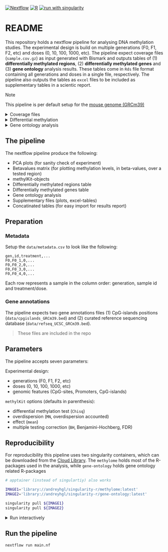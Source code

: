 [![Nextflow](https://img.shields.io/badge/nextflow%20DSL2-%E2%89%A524.04.2-23aa62.svg)](https://www.nextflow.io/)
[![R](https://img.shields.io/badge/-script-276DC3.svg?style=flat&logo=R)](https://cran.r-project.org)
[![run with singularity](https://img.shields.io/badge/run%20with-singularity-1d355c.svg?labelColor=000000)](https://sylabs.io/docs/)

# README

This repository holds a nextflow pipeline for analysing DNA methylation studies. The experimental design is build on multiple generations (F0, F1, F2, etc) and doses (0, 10, 100, 1000, etc). The pipeline expect coverage files (`sample.cov.gz`) as input generated with Bismark and outputs tables of (1) **differentially methylated regions**, (2) **differentially methylated genes** and (3) **gene ontology** analysis results. These tables come in `Rds` file format containing all generations and doses in a single file, respectively. The pipeline also outputs the tables as `excel` files to be included as supplementary tables in a scientic report.

> [!NOTE]
> This pipeline is per default setup for the [mouse genome (GRCm39)](https://www.ensembl.org/Mus_musculus/)

<details>
  <summary>Coverage files</summary>

>To generate methylation coverage files from sequencing files refer to [nf-core/methylseq pipeline](https://nf-co.re/methylseq/latest/)

</details>

<details>
  <summary>Differential methylation</summary>

>Differentially methylated regions are identified with the R-package [`methylKit`](https://bioconductor.org/packages/release/bioc/html/methylKit.html), using logistic regression test and with overdispertion correction and calulating the generic mean methylation between groups. `FDR < 0.01` was used for multiple testing correction (Benjamini-Hochberg qvalue).

</details> 

<details>
  <summary>Gene ontology analysis</summary>

>To investigate if any biological functions, processes or pathways are enriched (over-represented) the _Over Representation Analysis (ORA)_ [Boyle et al., 2004](https://doi.org/10.1093/bioinformatics/bth456) method is used. ORA uses hypergeometric distribution and compares the differentially methylated genes with all genes in the dataset. The _p_-values are adjusted to _q_-values for multiple corretion (significance threshold `qvalue < 0.2`).

>Enrichment is analysed in three databases; (1) Gene Ontology (**GO**), (2) Kyoto Encyclopedia of Genes and Genomes (**KEGG**), and **Reactome** pathways. GO and KEGG enrichment are tested with the R-package [`clusterProfiler`](https://bioconductor.org/packages/release/bioc/html/clusterProfiler.html), [Yu et al., 2012](https://doi.org/10.1089/omi.2011.0118), [Wu et al., 2021](https://doi.org/10.1016/j.xinn.2021.100141). The reactome pathways are tested with the R-package [`ReactomePA`](https://bioconductor.org/packages/release/bioc/html/ReactomePA.html), [Yu et al., 2016](https://doi.org/10.1039/C5MB00663E). 

</details>

## The pipeline

The nextflow pipeline produce the following:

+ PCA plots (for sanity check of experiment)
+ Betavalues matrix (for plotting methylation levels, in beta-values, over a tested region)
+ methylKit-objects
+ Differentially methylated regions table
+ Differentially methylated genes table
+ Gene ontology analysis
+ Supplementary files (plots, excel-tables)
+ Concatinated tables (for easy import for results report)

## Preparation

### Metadata

Setup the `data/metadata.csv` to look like the following:

```csv
gen,id,treatment,...
F0,F0_1,0,...
F0,F0_2,0,...
F0,F0_3,0,...
F0,F0_4,0,...
```

Each row represents a sample in the column order: generation, sample id and treatment/dose.

### Gene annotations

The pipeline expects two gene annotations files (1) CpG-islands positions (`data/cpgislands_GRCm39.bed`) and (2) curated reference sequencing database (`data/refseq_UCSC_GRCm39.bed`).

>These files are included in the repo

## Parameters

The pipeline accepts seven parameters:

Experimental design:

+ generations (F0, F1, F2, etc)
+ doses (0, 10, 100, 1000, etc)
+ genomic features (CpG-sites, Promoters, CpG-islands)

`methylKit` options (defaults in parenthesis):

+ differential methylation test (`Chisq`)
+ overdispersion (`MN`, overdispersion accounted)
+ effect (`mean`)
+ multiple testing correction (`BH`, Benjamini-Hochberg, FDR)

## Reproducibility

For reproducibility this pipeline uses two singularity containers, which can be downloaded from the [Cloud Library](https://cloud.sylabs.io/library). The `methylome` holds most of the R-packages used in the analysis, while `gene-ontology` holds gene ontology related R-packages

```sh
# apptainer (instead of singulartiy) also works

IMAGE1='library://andreyhgl/singularity-r/methylome:latest'
IMAGE2='library://andreyhgl/singularity-r/gene-ontology:latest'

singularity pull ${IMAGE1}
singularity pull ${IMAGE2}
```

<details>
  <summary>Run interactively</summary>

To run scripts manually with the containers use the `exec` flag or run the script interactively with `shell`.

```sh
# execute script
singularity exec ${IMAGE} <scriptfile>

# run script interactively
singularity shell ${IMAGE}
$ Rscript <scriptfile>
```

</details>

## Run the pipeline

```sh
nextflow run main.nf
```